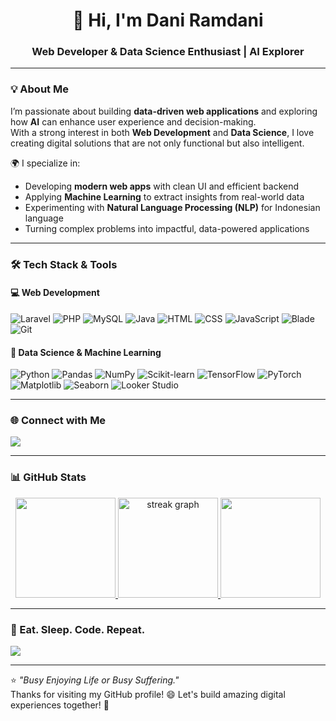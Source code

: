 <h1 align="center">👋 Hi, I'm Dani Ramdani</h1>
<h3 align="center">Web Developer & Data Science Enthusiast | AI Explorer</h3>

---

### 💡 About Me  
I’m passionate about building **data-driven web applications** and exploring how **AI** can enhance user experience and decision-making.  
With a strong interest in both **Web Development** and **Data Science**, I love creating digital solutions that are not only functional but also intelligent.  

🌍 I specialize in:
- Developing **modern web apps** with clean UI and efficient backend
- Applying **Machine Learning** to extract insights from real-world data
- Experimenting with **Natural Language Processing (NLP)** for Indonesian language  
- Turning complex problems into impactful, data-powered applications

---

### 🛠️ Tech Stack & Tools  

#### 💻 Web Development
![Laravel](https://img.shields.io/badge/Laravel-F55247?style=for-the-badge&logo=laravel&logoColor=white)
![PHP](https://img.shields.io/badge/PHP-777BB4?style=for-the-badge&logo=php&logoColor=white)
![MySQL](https://img.shields.io/badge/MySQL-005C84?style=for-the-badge&logo=mysql&logoColor=white)
![Java](https://img.shields.io/badge/Java-ED8B00?style=for-the-badge&logo=openjdk&logoColor=white)
![HTML](https://img.shields.io/badge/HTML-E34F26?style=for-the-badge&logo=html5&logoColor=white)
![CSS](https://img.shields.io/badge/CSS-1572B6?style=for-the-badge&logo=css3&logoColor=white)
![JavaScript](https://img.shields.io/badge/JavaScript-F7DF1E?style=for-the-badge&logo=javascript&logoColor=black)
![Blade](https://img.shields.io/badge/Blade-FF2D20?style=for-the-badge&logo=laravel&logoColor=white)
![Git](https://img.shields.io/badge/Git-F05032?style=for-the-badge&logo=git&logoColor=white)

#### 🤖 Data Science & Machine Learning
![Python](https://img.shields.io/badge/Python-3776AB?style=for-the-badge&logo=python&logoColor=white)
![Pandas](https://img.shields.io/badge/Pandas-150458?style=for-the-badge&logo=pandas&logoColor=white)
![NumPy](https://img.shields.io/badge/NumPy-013243?style=for-the-badge&logo=numpy&logoColor=white)
![Scikit-learn](https://img.shields.io/badge/Scikit--learn-F7931E?style=for-the-badge&logo=scikit-learn&logoColor=white)
![TensorFlow](https://img.shields.io/badge/TensorFlow-FF6F00?style=for-the-badge&logo=tensorflow&logoColor=white)
![PyTorch](https://img.shields.io/badge/PyTorch-EE4C2C?style=for-the-badge&logo=pytorch&logoColor=white)
![Matplotlib](https://img.shields.io/badge/Matplotlib-003B57?style=for-the-badge&logo=plotly&logoColor=white)
![Seaborn](https://img.shields.io/badge/Seaborn-009688?style=for-the-badge&logo=python&logoColor=white)
![Looker Studio](https://img.shields.io/badge/Looker%20Studio-4285F4?style=for-the-badge&logo=looker&logoColor=white)

---


### 🌐 Connect with Me  
<p align="left">
  <a href="https://www.linkedin.com/in/dani-ramdani21/" target="_blank">
    <img src="https://img.shields.io/badge/LinkedIn-0077B5?style=for-the-badge&logo=linkedin&logoColor=white"/>
  </a>
</p>

---

### 📊 GitHub Stats  
<p align="Center">
<a href="https://github.com/mamanglikeyou">
  <img height="160em" src="https://github-readme-stats-eight-theta.vercel.app/api?username=mamanglikeyou&show_icons=true&theme=algolia&include_all_commits=true&count_private=true"/>
   <img src="https://streak-stats.demolab.com?user=mamanglikeyou&locale=en&mode=daily&theme=algolia&hide_border=false&border_radius=5" height="160" alt="streak graph"  />
  <img height="160em" src="https://github-readme-stats-eight-theta.vercel.app/api/top-langs/?username=mamanglikeyou&layout=compact&theme=algolia"/>
</a>
</p> 

---
### 🚀 Eat. Sleep. Code. Repeat.
![](https://quotes-github-readme.vercel.app/api?type=horizontal&theme=radical)

---
⭐ *"Busy Enjoying Life or Busy Suffering."*  
Thanks for visiting my GitHub profile! 😄
Let's build amazing digital experiences together! 🚀


